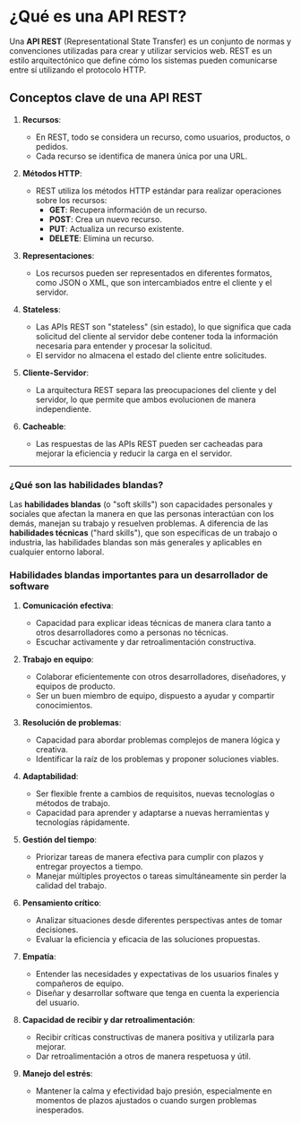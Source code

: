 # ¿Qué es una API REST?

Una **API REST** (Representational State Transfer) es un conjunto de normas y convenciones utilizadas para crear y utilizar servicios web. REST es un estilo arquitectónico que define cómo los sistemas pueden comunicarse entre sí utilizando el protocolo HTTP.

## Conceptos clave de una API REST

1. **Recursos**: 
   - En REST, todo se considera un recurso, como usuarios, productos, o pedidos.
   - Cada recurso se identifica de manera única por una URL.

2. **Métodos HTTP**: 
   - REST utiliza los métodos HTTP estándar para realizar operaciones sobre los recursos:
     - **GET**: Recupera información de un recurso.
     - **POST**: Crea un nuevo recurso.
     - **PUT**: Actualiza un recurso existente.
     - **DELETE**: Elimina un recurso.

3. **Representaciones**: 
   - Los recursos pueden ser representados en diferentes formatos, como JSON o XML, que son intercambiados entre el cliente y el servidor.

4. **Stateless**: 
   - Las APIs REST son "stateless" (sin estado), lo que significa que cada solicitud del cliente al servidor debe contener toda la información necesaria para entender y procesar la solicitud. 
   - El servidor no almacena el estado del cliente entre solicitudes.

5. **Cliente-Servidor**: 
   - La arquitectura REST separa las preocupaciones del cliente y del servidor, lo que permite que ambos evolucionen de manera independiente.

6. **Cacheable**: 
   - Las respuestas de las APIs REST pueden ser cacheadas para mejorar la eficiencia y reducir la carga en el servidor.

--------------------------------------------------------------------------------------------------------------------------------------------------------------------


### ¿Qué son las habilidades blandas?

Las **habilidades blandas** (o "soft skills") son capacidades personales y sociales que afectan la manera en que las personas interactúan con los demás, manejan su trabajo y resuelven problemas. A diferencia de las **habilidades técnicas** ("hard skills"), que son específicas de un trabajo o industria, las habilidades blandas son más generales y aplicables en cualquier entorno laboral.

### Habilidades blandas importantes para un desarrollador de software

1. **Comunicación efectiva**:
   - Capacidad para explicar ideas técnicas de manera clara tanto a otros desarrolladores como a personas no técnicas.
   - Escuchar activamente y dar retroalimentación constructiva.

2. **Trabajo en equipo**:
   - Colaborar eficientemente con otros desarrolladores, diseñadores, y equipos de producto.
   - Ser un buen miembro de equipo, dispuesto a ayudar y compartir conocimientos.

3. **Resolución de problemas**:
   - Capacidad para abordar problemas complejos de manera lógica y creativa.
   - Identificar la raíz de los problemas y proponer soluciones viables.

4. **Adaptabilidad**:
   - Ser flexible frente a cambios de requisitos, nuevas tecnologías o métodos de trabajo.
   - Capacidad para aprender y adaptarse a nuevas herramientas y tecnologías rápidamente.

5. **Gestión del tiempo**:
   - Priorizar tareas de manera efectiva para cumplir con plazos y entregar proyectos a tiempo.
   - Manejar múltiples proyectos o tareas simultáneamente sin perder la calidad del trabajo.

6. **Pensamiento crítico**:
   - Analizar situaciones desde diferentes perspectivas antes de tomar decisiones.
   - Evaluar la eficiencia y eficacia de las soluciones propuestas.

7. **Empatía**:
   - Entender las necesidades y expectativas de los usuarios finales y compañeros de equipo.
   - Diseñar y desarrollar software que tenga en cuenta la experiencia del usuario.

8. **Capacidad de recibir y dar retroalimentación**:
   - Recibir críticas constructivas de manera positiva y utilizarla para mejorar.
   - Dar retroalimentación a otros de manera respetuosa y útil.

9. **Manejo del estrés**:
    - Mantener la calma y efectividad bajo presión, especialmente en momentos de plazos ajustados o cuando surgen problemas inesperados.


